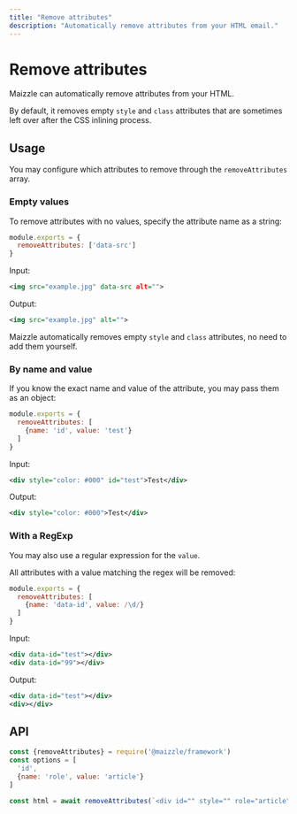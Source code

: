 ```yaml
---
title: "Remove attributes"
description: "Automatically remove attributes from your HTML email."
---
```


# Remove attributes

Maizzle can automatically remove attributes from your HTML.

By default, it removes empty `style` and `class` attributes that are sometimes left over after the CSS inlining process.

## Usage

You may configure which attributes to remove through the `removeAttributes` array.

### Empty values

To remove attributes with no values, specify the attribute name as a string:

<code-sample title="config.js">

  ```js
  module.exports = {
    removeAttributes: ['data-src']
  }
  ```

</code-sample>

Input:

<code-sample title="src/templates/example.html">

  ```xml
  <img src="example.jpg" data-src alt="">
  ```

</code-sample>

Output:

<code-sample title="src/templates/example.html">

  ```xml
  <img src="example.jpg" alt="">
  ```

</code-sample>

<alert>Maizzle automatically removes empty `style` and `class` attributes, no need to add them yourself.</alert>

### By name and value

If you know the exact name and value of the attribute, you may pass them as an object:

<code-sample title="config.js">

  ```js
  module.exports = {
    removeAttributes: [
      {name: 'id', value: 'test'}
    ]
  }
  ```

</code-sample>

Input:

<code-sample title="src/templates/example.html">

  ```xml
  <div style="color: #000" id="test">Test</div>
  ```

</code-sample>

Output:

<code-sample title="src/templates/example.html">

  ```xml
  <div style="color: #000">Test</div>
  ```

</code-sample>

### With a RegExp

You may also use a regular expression for the `value`.

All attributes with a value matching the regex will be removed:

<code-sample title="config.js">

  ```js
  module.exports = {
    removeAttributes: [
      {name: 'data-id', value: /\d/}
    ]
  }
  ```

</code-sample>

Input:

<code-sample title="src/templates/example.html">

  ```xml
  <div data-id="test"></div>
  <div data-id="99"></div>
  ```

</code-sample>

Output:

<code-sample title="src/templates/example.html">

  ```xml
  <div data-id="test"></div>
  <div></div>
  ```

</code-sample>

## API

<code-sample title="app.js">

  ```js
  const {removeAttributes} = require('@maizzle/framework')
  const options = [
    'id',
    {name: 'role', value: 'article'}
  ]

  const html = await removeAttributes(`<div id="" style="" role="article"></div>`, options)
  ```

</code-sample>
